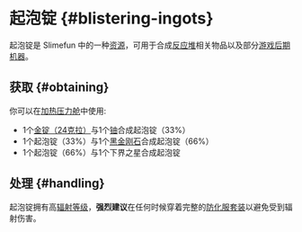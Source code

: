 # 起泡锭 {#blistering-ingots}

起泡锭是 Slimefun 中的一种[资源](/Resources)，可用于合成[反应堆](/Reactors)相关物品以及部分[游戏后期机器](/Electric-Machines)。

## 获取 {#obtaining}

你可以在[加热压力舱](/Heated-Pressure-Chamber)中使用:

- 1个[金锭（24克拉）](/Gold-Ingot)与1个[铀](/Uranium)合成起泡锭（33%）
- 1个起泡锭（33%）与1个[黑金刚石](/Carbonado)合成起泡锭（66%）
- 1个起泡锭（66%）与1个下界之星合成起泡锭

## 处理 {#handling}

起泡锭拥有高[辐射等级](/Radiation)，**强烈建议**在任何时候穿着完整的[防化服套装](/Armor#hazmat-suit)以避免受到辐射伤害。
